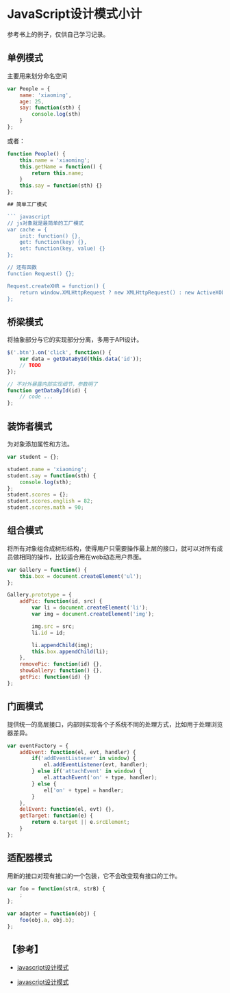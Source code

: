 # JavaScript设计模式小计

参考书上的例子，仅供自己学习记录。

## 单例模式

主要用来划分命名空间

``` javascript
var People = {
    name: 'xiaoming',
    age: 25,
    say: function(sth) {
        console.log(sth)
    }
};
```

或者：

``` javascript
function People() {
    this.name = 'xiaoming';
    this.getName = function() {
        return this.name;
    }
    this.say = function(sth) {}
};

## 简单工厂模式

``` javascript
// js对象就是最简单的工厂模式
var cache = {
    init: function() {},
    get: function(key) {},
    set: function(key, value) {}
};

// 还有函数
function Request() {};

Request.createXHR = function() {
    return window.XMLHttpRequest ? new XMLHttpRequest() : new ActiveXObject('Microsoft.XMLHTTP');
};
```

## 桥梁模式

将抽象部分与它的实现部分分离，多用于API设计。

``` javascript
$('.btn').on('click', function() {
    var data = getDataById(this.data('id'));
    // TODO
});

// 不对外暴露内部实现细节，参数明了
function getDataById(id) {
    // code ...
};
```

## 装饰者模式

为对象添加属性和方法。

``` javascript
var student = {};

student.name = 'xiaoming';
student.say = function(sth) {
    console.log(sth);
};
student.scores = {};
student.scores.english = 82;
student.scores.math = 90;
```

## 组合模式

将所有对象组合成树形结构，使得用户只需要操作最上层的接口，就可以对所有成员做相同的操作，比较适合用在web动态用户界面。

``` javascript
var Gallery = function() {
    this.box = document.createElement('ul');
};

Gallery.prototype = {
    addPic: function(id, src) {
        var li = document.createElement('li');
        var img = document.createElement('img');

        img.src = src;
        li.id = id;

        li.appendChild(img);
        this.box.appendChild(li);
    },
    removePic: function(id) {},
    showGallery: function() {},
    getPic: function(id) {}
};
```

## 门面模式

提供统一的高层接口，内部则实现各个子系统不同的处理方式，比如用于处理浏览器差异。

``` javascript
var eventFactory = {
    addEvent: function(el, evt, handler) {
        if('addEventListener' in window) {
            el.addEventListener(evt, handler);
        } else if('attachEvent' in window) {
            el.attachEvent('on' + type, handler);
        } else {
            el['on' + type] = handler;
        }
    },
    delEvent: function(el, evt) {},
    getTarget: function(e) {
        return e.target || e.srcElement;
    }
};
```

## 适配器模式

用新的接口对现有接口的一个包装，它不会改变现有接口的工作。

``` javascript
var foo = function(strA, strB) {
    ;
};

var adapter = function(obj) {
    foo(obj.a, obj.b);
};
```

## 【参考】

- [javascript设计模式](http://www.cnblogs.com/Darren_code/archive/2011/08/31/JavascripDesignPatterns.html?a=1)

- [javascript设计模式](http://www.alloyteam.com/2012/10/commonly-javascript-design-pattern-observer-mode/)
